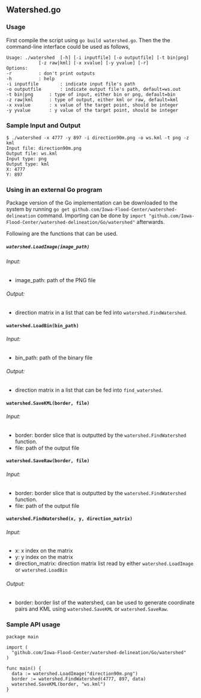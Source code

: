 ## Watershed.go

### Usage
First compile the script using `go build watershed.go`. Then the the command-line interface could be used as follows,
```
Usage: ./watershed 	[-h] [-i inputfile] [-o outputfile] [-t bin|png]
			[-z raw|kml] [-x xvalue] [-y yvalue] [-r]
Options:
-r	 		: don't print outputs
-h 			: help
-i inputfile		: indicate input file's path
-o outputfile		: indicate output file's path, default=ws.out
-t bin|png 		: type of input, either bin or png, default=bin
-z raw|kml 		: type of output, either kml or raw, default=kml
-x xvalue		: x value of the target point, should be integer
-y yvalue 		: y value of the target point, should be integer
```

### Sample Input and Output
```
$ ./watershed -x 4777 -y 897 -i direction90m.png -o ws.kml -t png -z kml
Input file: direction90m.png
Output file: ws.kml
Input type: png
Output type: kml
X: 4777
Y: 897
```

### Using in an external Go program
Package version of the Go implementation can be downloaded to the system by running `go get github.com/Iowa-Flood-Center/watershed-delineation` command.
Importing can be done by `import "github.com/Iowa-Flood-Center/watershed-delineation/Go/watershed"` afterwards. 

Following are the functions that can be used.

##### `watershed.LoadImage(image_path)`  
###### Input:  
  * image_path: path of the PNG file
###### Output:
  * direction matrix in a list that can be fed into `watershed.FindWatershed`.


#### `watershed.LoadBin(bin_path)`  
###### Input:  
  * bin_path: path of the binary file
###### Output:
  * direction matrix in a list that can be fed into `find_watershed`.

#### `watershed.SaveKML(border, file)`  
###### Input:  
  * border: border slice that is outputted by the `watershed.FindWatershed` function.  
  * file: path of the output file


#### `watershed.SaveRaw(border, file)`  
###### Input:  
  * border: border slice that is outputted by the `watershed.FindWatershed` function.  
  * file: path of the output file

#### `watershed.FindWatershed(x, y, direction_matrix)`  
###### Input:  
  * x: x index on the matrix
  * y: y index on the matrix
  * direction_matrix: direction matrix list read by either `watershed.LoadImage` or `watershed.LoadBin`

###### Output:
  * border: border list of the watershed, can be used to generate coordinate pairs and KML using `watershed.SaveKML` or `watershed.SaveRaw`.

### Sample API usage
```
package main

import (
  "github.com/Iowa-Flood-Center/watershed-delineation/Go/watershed"
)

func main() {
  data := watershed.LoadImage("direction90m.png")
  border := watershed.FindWatershed(4777, 897, data)
  watershed.SaveKML(border, "ws.kml")
}
```